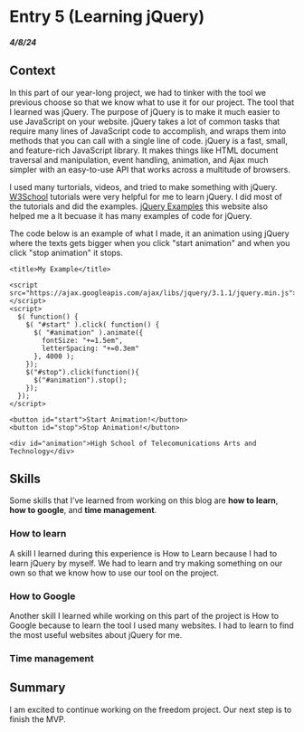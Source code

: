 # Entry 5 (Learning jQuery)
##### 4/8/24
## Context 
In this part of our year-long project, we had to tinker with the tool we previous choose so that we know what to use it for our project. The tool that I learned was jQuery. The purpose of jQuery is to make it much easier to use JavaScript on your website. jQuery takes a lot of common tasks that require many lines of JavaScript code to accomplish, and wraps them into methods that you can call with a single line of code. jQuery is a fast, small, and feature-rich JavaScript library. It makes things like HTML document traversal and manipulation, event handling, animation, and Ajax much simpler with an easy-to-use API that works across a multitude of browsers.

I used many turtorials, videos, and tried to make something with jQuery. [W3School](https://www.w3schools.com/jquERy/default.asp) tutorials were very helpful for me to learn jQuery. I did most of the tutorials and did the examples. [jQuery Examples](https://www.quackit.com/jquery/examples/) this website also helped me a lt becuase it has many examples of code for jQuery.

The code below is an example of what I made, it an animation using jQuery where the texts gets bigger when you click "start animation" and when you click "stop animation" it stops.

```<!DOCTYPE html>
<title>My Example</title>

<script src="https://ajax.googleapis.com/ajax/libs/jquery/3.1.1/jquery.min.js"></script>
<script>
  $( function() {
    $( "#start" ).click( function() {
      $( "#animation" ).animate({
        fontSize: "+=1.5em",
        letterSpacing: "+=0.3em"
      }, 4000 );   
    });
    $("#stop").click(function(){
      $("#animation").stop();
    });    
  });
</script>

<button id="start">Start Animation!</button>
<button id="stop">Stop Animation!</button>

<div id="animation">High School of Telecomunications Arts and Technology</div>

```
## Skills 
Some skills that I’ve learned from working on this blog are **how to learn**, **how to google**, and **time management**.
### How to learn
A skill I learned during this experience is How to Learn because I had to learn jQuery by myself. We had to learn and try making something on our own so that we know how to use our tool on the project.
### How to Google
Another skill I learned while working on this part of the project is How to Google because to learn the tool I used many websites. I had to learn to find the most useful websites about jQuery for me.
### Time management

## Summary 
I am excited to continue working on the freedom project. Our next step is to finish the MVP.
